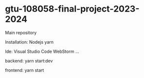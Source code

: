 # gtu-108058-final-project-2023-2024
Main repository

Installation:
    Nodejs
    yarn

Ide:
    Visual Studio Code
    WebStorm
    ...

backend:
    yarn start:dev

frontend:
    yarn start